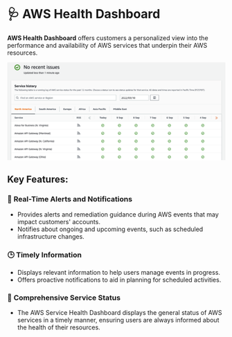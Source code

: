 # 🩺 AWS Health Dashboard

**AWS Health Dashboard** offers customers a personalized view into the performance and availability of AWS services that underpin their AWS resources.

<div align="center">
  <img src="images/health-dashboard.png" alt="AWS Health Dashboard" />
</div>

## **Key Features:**

### 🔔 **Real-Time Alerts and Notifications**

- Provides alerts and remediation guidance during AWS events that may impact customers' accounts.
- Notifies about ongoing and upcoming events, such as scheduled infrastructure changes.

### 🕒 **Timely Information**

- Displays relevant information to help users manage events in progress.
- Offers proactive notifications to aid in planning for scheduled activities.

### 🌟 **Comprehensive Service Status**

- The AWS Service Health Dashboard displays the general status of AWS services in a timely manner, ensuring users are always informed about the health of their resources.
